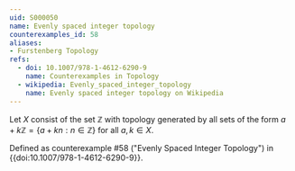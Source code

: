 ```yaml
---
uid: S000050
name: Evenly spaced integer topology
counterexamples_id: 58
aliases:
- Furstenberg Topology
refs:
  - doi: 10.1007/978-1-4612-6290-9 
    name: Counterexamples in Topology
  - wikipedia: Evenly_spaced_integer_topology
    name: Evenly spaced integer topology on Wikipedia
---
```

Let $X$ consist of the set $\mathbb{Z}$ with topology generated by all sets of
the form $a + k \mathbb{Z} = \{a+kn : n \in \mathbb{Z}\}$ for all $a,k \in X$.

Defined as counterexample #58 ("Evenly Spaced Integer Topology")
in {{doi:10.1007/978-1-4612-6290-9}}.
